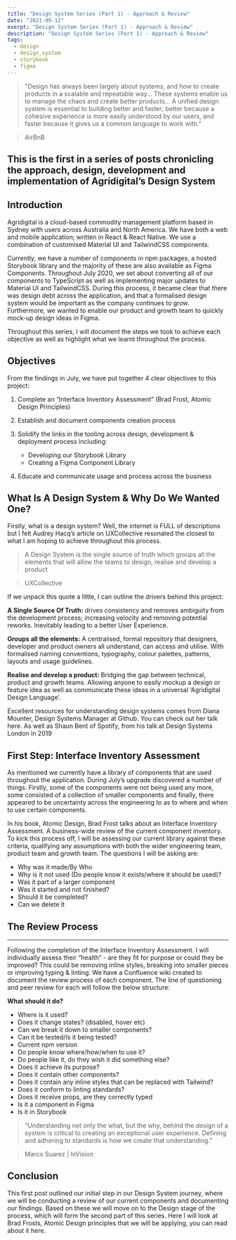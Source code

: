 ```yaml
---
title: "Design System Series (Part 1) - Approach & Review"
date: "2021-09-12"
exerpt: "Design System Series (Part 1) - Approach & Review"
description: "Design System Series (Part 1) - Approach & Review"
tags:
  - design
  - design_system
  - storybook
  - figma
---
```


> "Design has always been largely about systems, and how to create products in a scalable and repeatable way… These systems enable us to manage the chaos and create better products… A unified design system is essential to building better and faster; better because a cohesive experience is more easily understood by our users, and faster because it gives us a common language to work with."

> AirBnB

## This is the first in a series of posts chronicling the approach, design, development and implementation of Agridigital’s Design System

## Introduction

Agridigital is a cloud-based commodity management platform based in Sydney with users across Australia and North America. We have both a web and mobile application; written in React & React Native. We use a combination of customised Material UI and TailwindCSS components.

Currently, we have a number of components in npm packages, a hosted Storybook library and the majority of these are also available as Figma Components. Throughout July 2020, we set about converting all of our components to TypeScript as well as implementing major updates to Material UI and TailwindCSS. During this process, it became clear that there was design debt across the application, and that a formalised design system would be important as the company continues to grow. Furthermore, we wanted to enable our product and growth team to quickly mock-up design ideas in Figma.

Throughout this series, I will document the steps we took to achieve each objective as well as highlight what we learnt throughout the process.

## Objectives

From the findings in July, we have put together 4 clear objectives to this project:

1. Complete an “Interface Inventory Assessment” (Brad Frost, Atomic Design Principles)

2. Establish and document components creation process

3. Solidify the links in the tooling across design, development & deployment process including:

   - Developing our Storybook Library
   - Creating a Figma Component Library

4. Educate and communicate usage and process across the business

## What Is A Design System & Why Do We Wanted One?

Firstly, what is a design system? Well, the internet is FULL of descriptions but I felt Audrey Hacq’s article on UXCollective resonated the closest to what I am hoping to achieve throughout this process.

> A Design System is the single source of truth which groups all the elements that will allow the teams to design, realise and develop a product

> UXCollective

If we unpack this quote a little, I can outline the drivers behind this project:

**A Single Source Of Truth:** drives consistency and removes ambiguity from the development process; increasing velocity and removing potential reworks. Inevitably leading to a better User Experience.

**Groups all the elements:** A centralised, formal repository that designers, developer and product owners all understand, can access and utilise. With formalised naming conventions, typography, colour palettes, patterns, layouts and usage guidelines.

**Realise and develop a product:** Bridging the gap between technical, product and growth teams. Allowing anyone to easily mockup a design or feature idea as well as communicate these ideas in a universal ‘Agridigital Design Language’.

Excellent resources for understanding design systems comes from Diana Mounter, Design Systems Manager at Github. You can check out her talk here. As well as Shaun Bent of Spotify, from his talk at Design Systems London in 2019

## First Step: Interface Inventory Assessment

As mentioned we currently have a library of components that are used throughout the application. During July’s upgrade discovered a number of things. Firstly, some of the components were not being used any more, some consisted of a collection of smaller components and finally, there appeared to be uncertainty across the engineering to as to where and when to use certain components.

In his book, Atomic Design, Brad Frost talks about an Interface Inventory Assessment. A business-wide review of the current component inventory. To kick this process off, I will be assessing our current library against these criteria, qualifying any assumptions with both the wider engineering team, product team and growth team. The questions I will be asking are:

- Why was it made/By Who
- Why is it not used (Do people know it exists/where it should be used)?
- Was it part of a larger component
- Was it started and not finished?
- Should it be completed?
- Can we delete it

## The Review Process

---

Following the completion of the Interface Inventory Assessment. I will individually assess their “health” - are they fit for purpose or could they be improved? This could be removing inline styles, breaking into smaller pieces or improving typing & linting. We have a Confluence wiki created to document the review process of each component. The line of questioning and peer review for each will follow the below structure:

**What should it do?**

- Where is it used?
- Does it change states? (disabled, hover etc)
- Can we break it down to smaller components?
- Can it be tested/Is it being tested?
- Current npm version
- Do people know where/how/when to use it?
- Do people like it, do they wish it did something else?
- Does it achieve its purpose?
- Does it contain other components?
- Does it contain any inline styles that can be replaced with Tailwind?
- Does it conform to linting standards?
- Does it receive props, are they correctly typed
- Is it a component in Figma
- Is it in Storybook

> “Understanding not only the what, but the why, behind the design of a system is critical to creating an exceptional user experience. Defining and adhering to standards is how we create that understanding.”

> Marco Suarez | InVision

## Conclusion

This first post outlined our initial step in our Design System journey, where we will be conducting a review of our current components and documenting our findings. Based on these we will move on to the Design stage of the process, which will form the second part of this series. Here I will look at Brad Frosts, Atomic Design principles that we will be applying, you can read about it here.
